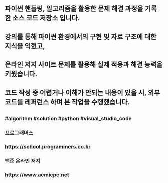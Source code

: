 ##
## 파이썬 핸들링, 알고리즘을 활용한 문제 해결 과정을 기록한 소스 코드 저장소 입니다.
## 강의를 통해 파이썬 환경에서의 구현 및 자료 구조에 대한 지식을 익혔고,
## 온라인 저지 사이트 문제를 활용해 실제 적용과 해결 능력을 키웠습니다.
## 코드 작성 중 어렵거나 이해가 안되는 내용이 있을 시, 외부 코드를 레퍼런스 하며 본 작업을 수행했습니다.
##
### #algorithm #solution #python #visual_studio_code
### 프로그래머스
### https://school.programmers.co.kr
### 백준 온라인 저지
### https://www.acmicpc.net
##
